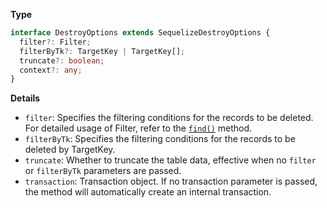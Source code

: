 **Type**

```typescript
interface DestroyOptions extends SequelizeDestroyOptions {
  filter?: Filter;
  filterByTk?: TargetKey | TargetKey[];
  truncate?: boolean;
  context?: any;
}
```

**Details**

- `filter`: Specifies the filtering conditions for the records to be deleted. For detailed usage of Filter, refer to the [`find()`](#find) method.
- `filterByTk`: Specifies the filtering conditions for the records to be deleted by TargetKey.
- `truncate`: Whether to truncate the table data, effective when no `filter` or `filterByTk` parameters are passed.
- `transaction`: Transaction object. If no transaction parameter is passed, the method will automatically create an internal transaction.
